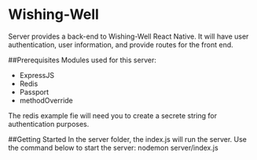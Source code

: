 # Wishing-Well
Server provides a back-end to Wishing-Well React Native.
It will have user authentication, user information, and provide routes for the front end.

##Prerequisites
Modules used for this server:
- ExpressJS
- Redis
- Passport
- methodOverride

The redis example fie will need you to create a secrete string for authentication purposes.
 

##Getting Started
In the server folder, the index.js will run the server.  Use the command below to start the server: nodemon server/index.js
